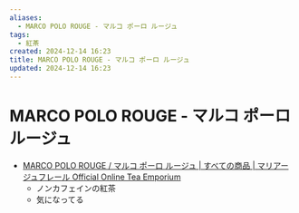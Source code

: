 ```yaml
---
aliases:
  - MARCO POLO ROUGE - マルコ ポーロ ルージュ
tags:
  - 紅茶
created: 2024-12-14 16:23
title: MARCO POLO ROUGE - マルコ ポーロ ルージュ
updated: 2024-12-14 16:23
---
```


# MARCO POLO ROUGE - マルコ ポーロ ルージュ

- [MARCO POLO ROUGE / マルコ ポーロ ルージュ | すべての商品 | マリアージュフレール Official Online Tea Emporium](https://www.mariagefreres.co.jp/view/item/000000000027)
    - ノンカフェインの紅茶
    - 気になってる
